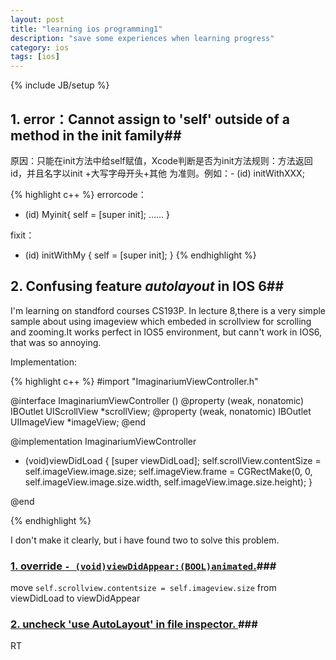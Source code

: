 ```yaml
---
layout: post
title: "learning ios programming1"
description: "save some experiences when learning progress"
category: ios
tags: [ios]
---
```

{% include JB/setup %}

## 1. error：Cannot assign to 'self' outside of a method in the init family##
原因：只能在init方法中给self赋值，Xcode判断是否为init方法规则：方法返回id，并且名字以init     +大写字母开头+其他  为准则。例如：- (id) initWithXXX;


{% highlight c++ %}
errorcode：
- (id) Myinit{
  self = [super init];
  ……
}

fixit：
- (id) initWithMy
{
  self = [super init];
}
{% endhighlight %}

## 2. Confusing feature *autolayout* in IOS 6##

I'm learning on standford courses CS193P. In lecture 8,there is a very simple sample about using imageview which embeded in scrollview for scrolling and zooming.It works perfect in IOS5 environment, but cann't work in IOS6, that was so annoying.

Implementation:

{% highlight c++ %}
#import "ImaginariumViewController.h"

@interface ImaginariumViewController ()
@property (weak, nonatomic) IBOutlet UIScrollView *scrollView;
@property (weak, nonatomic) IBOutlet UIImageView *imageView;
@end

@implementation ImaginariumViewController

- (void)viewDidLoad
{
    [super viewDidLoad];
    self.scrollView.contentSize = self.imageView.image.size;
    self.imageView.frame =
    CGRectMake(0, 0, self.imageView.image.size.width, self.imageView.image.size.height);
}

@end

{% endhighlight %}

I don't make it clearly, but i have found two to solve this problem.

### [1. override `- (void)viewDidAppear:(BOOL)animated`.](http://stackoverflow.com/questions/12619786/embed-imageview-in-scrollview-with-auto-layout-on-ios-6#)###

move `self.scrollview.contentsize = self.imageview.size` from viewDidLoad to viewDidAppear

### [2. uncheck 'use AutoLayout' in file inspector. ](http://stackoverflow.com/questions/11182008/uiscrollview-in-ios-6)###

RT


